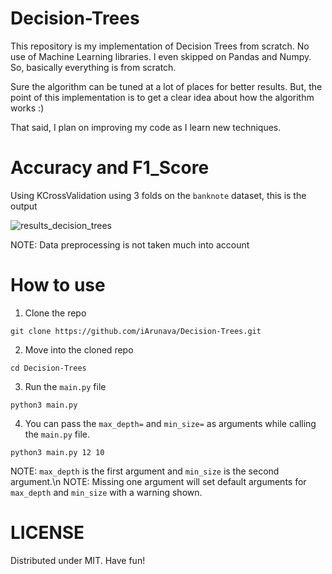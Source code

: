 # Decision-Trees

This repository is my implementation of Decision Trees from scratch. 
No use of Machine Learning libraries. I even skipped on Pandas and Numpy.
So, basically everything is from scratch.

Sure the algorithm can be tuned at a lot of places for better results.
But, the point of this implementation is to get a clear idea about how the algorithm works :)

That said, I plan on improving my code as I learn new techniques.

# Accuracy and F1_Score

Using KCrossValidation using 3 folds on the `banknote` dataset, this is the output

![results_decision_trees](https://user-images.githubusercontent.com/26242097/39419825-47ce3a68-4c7f-11e8-97bf-6e56d1dd6627.png)


NOTE: Data preprocessing is not taken much into account

# How to use

1) Clone the repo

```
git clone https://github.com/iArunava/Decision-Trees.git
```

2) Move into the cloned repo

```
cd Decision-Trees
```

3) Run the `main.py` file

```
python3 main.py
```

4) You can pass the `max_depth=` and `min_size=` as arguments while calling the `main.py` file. 

```
python3 main.py 12 10
```

NOTE: `max_depth` is the first argument and `min_size` is the second argument.\n
NOTE: Missing one argument will set default arguments for `max_depth` and `min_size` with a warning shown.

# LICENSE 

Distributed under MIT.
Have fun!

